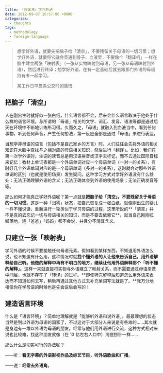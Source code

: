 ```yaml
---
title: 「归零法」学习外语
date: 2012-09-07 16:57:00 +0800
categories:
  - thoughts
tags:
  - methodology
  - foreign-language
---
```


<blockquote>
  <p>想学好外语，就要先把脑子给「清空」，不要残留关于母语的一切习惯；想学好外语，就要将它融会贯通到骨子、血液里，不要像个「翻译机」一样在脑中建立两张「映射表」（一张从实物映射到母语，另一张从母语映射到外语），然后进行转译；想学好外语，在有一定基础后就去跟那门外语的母语持有者一起学习。</p>
  <footer>某工作日早晨乘公交时的感悟</footer>
</blockquote>

## 把脑子「清空」

人在刚出生时就好似一张白纸，什么语言都不会，后来会什么语言取决于他处于什么样的语言环境。与所谓的「母语」相关的文字、词汇、发音、语法等都是通过后天在环境中不断地训练所习得。久而久之，「母语」就融入到血液当中，看到任何事物，听到任何声音，产生任何想法，第一反应全部是通过「母语」来进行表达。

当想学非母语的语言（包括不是自己家乡的方言）时，人们往往会先将外语的相关知识在大脑中查找与之相对应的母语相关知识，然后进行「翻译」。比如：我们在第一次学外语时，生词的读音总是用汉语拼音或汉字去标记，而不去通过国际音标来记忆；教材上单词表都是一个外语单词对应一个母语单词（一对一的关系），有时好几个外语单词对应的是一个母语单词（多对一的关系），这时就会对那些外语单词的区别（也就是使用场景）发生疑问。这种学习方式对学好外语没有什么益处：无法正确理解外语的含义；无法正确体会到外语的使用场景；无法正确发音等等。

那么如何才能真正学好外语呢？第一点就是**把脑子给「清空」，不要残留关于母语的一切习惯**。这是一种「归零」状态，把自己恢复成一张白纸，就像刚出生的婴儿一样不懂说话，重新进行一轮类似于学习母语的过程。这里所说的**「清空」并不是真的去忘记一切与母语相关的知识，而是不要去依赖它**，就当自己刚刚呱呱落地，连「爸爸」「妈妈」都不会说，并且分不清其含义。

## 只建立一张「映射表」

学习外语的时候不要接触任何母语元素。假如看到某样东西，不知道用外语怎么说，也不知道有什么用，这种情况时就**找个懂外语的人让他来告诉自己，用外语解释给自己听。他做的解释中再有不明白的地方，继续让他用外语解释那个「听不懂的解释」**。这样一来就直接将实物与外语建立了映射关系，而不需要通过母语来做中间层，也就不存在了「转译」的过程。**即使听完解释后知道怎么用外语来表达而不知道如何去写，稍后再通过其他方式去补充单词写法就是了。**我万分地相信你在学母语的时候也是先会说后会写的！

## 建造语言环境

什么是「语言环境」？简单地理解就是「能够听外语和说外语」。最最理想的状态当然是到以外语为母语的国家了，不过这对于大部分人来说是有些难的……其次就是身边有一堆以外语为母语的朋友，经常与他们用外语进行交流，这种方式相对来说也比较难，找这种朋友就像（在 13 亿左右人口中）海底捞针一样……

那么什么是切实可行的办法呢？

——听：**看无字幕的外语影视作品及综艺节目，听外语歌曲和广播**。

——说：**经常去外语角**。
